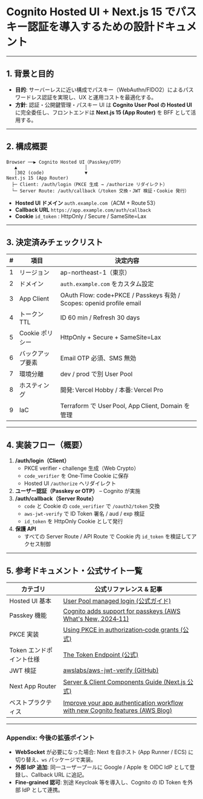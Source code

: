 # Cognito Hosted UI + Next.js 15 でパスキー認証を導入するための設計ドキュメント

---

## 1. 背景と目的

- **目的**: サーバーレスに近い構成でパスキー（WebAuthn/FIDO2）によるパスワードレス認証を実現し、UX と運用コストを最適化する。
- **方針**: 認証・公開鍵管理・パスキー UI は **Cognito User Pool の Hosted UI** に完全委任し、フロントエンドは **Next.js 15 (App Router)** を BFF として活用する。

---

## 2. 構成概要

```
Browser ──▶ Cognito Hosted UI（Passkey/OTP）
   ▲                         │
   │302 (code)               ▼
Next.js 15 (App Router)
  ├─ Client: /auth/login（PKCE 生成 → /authorize リダイレクト）
  └─ Server Route: /auth/callback（/token 交換・JWT 検証・Cookie 発行）
```

- **Hosted UI ドメイン** `auth.example.com`（ACM + Route 53）
- **Callback URL** `https://app.example.com/auth/callback`
- **Cookie** `id_token` : HttpOnly / Secure / SameSite=Lax

---

## 3. 決定済みチェックリスト

| # | 項目          | 決定内容                                                               |
| - | ----------- | ------------------------------------------------------------------ |
| 1 | リージョン       | ap-northeast-1（東京）                                                 |
| 2 | ドメイン        | `auth.example.com` をカスタム設定                                         |
| 3 | App Client  | OAuth Flow: code+PKCE / Passkeys 有効 / Scopes: openid profile email |
| 4 | トークン TTL    | ID 60 min / Refresh 30 days                                        |
| 5 | Cookie ポリシー | HttpOnly + Secure + SameSite=Lax                                   |
| 6 | バックアップ要素    | Email OTP 必須、SMS 無効                                                |
| 7 | 環境分離        | dev / prod で別 User Pool                                            |
| 8 | ホスティング      | 開発: Vercel Hobby / 本番: Vercel Pro                                  |
| 9 | IaC         | Terraform で User Pool, App Client, Domain を管理                      |

---

## 4. 実装フロー（概要）

1. **/auth/login（Client）**
   - PKCE verifier・challenge 生成（Web Crypto）
   - `code_verifier` を One‑Time Cookie に保存
   - Hosted UI `/authorize` へリダイレクト
2. **ユーザー認証（Passkey or OTP）** – Cognito が実施
3. **/auth/callback（Server Route）**
   - `code` と Cookie の `code_verifier` で `/oauth2/token` 交換
   - `aws‑jwt‑verify` で ID Token 署名 / aud / exp 検証
   - `id_token` を HttpOnly Cookie として発行
4. **保護 API**
   - すべての Server Route / API Route で Cookie 内 `id_token` を検証してアクセス制御

---

## 5. 参考ドキュメント・公式サイト一覧


| カテゴリ            | 公式リファレンス & 記事                                                                                                                                                                              |
| --------------- | ------------------------------------------------------------------------------------------------------------------------------------------------------------------------------------------ |
| Hosted UI 基本    | [User Pool managed login (公式ガイド)](https://docs.aws.amazon.com/cognito/latest/developerguide/cognito-userpools-oidc.html)                                                                   |
| Passkey 機能      | [Cognito adds support for passkeys (AWS What's New, 2024‑11)](https://aws.amazon.com/jp/about-aws/whats-new/2024/cognito-passkeys/)                                                        |
| PKCE 実装         | [Using PKCE in authorization‑code grants (公式)](https://docs.aws.amazon.com/cognito/latest/developerguide/cognito-userpools-token-endpoint.html#token-endpoint-pkce)                        |
| Token エンドポイント仕様 | [The Token Endpoint (公式)](https://docs.aws.amazon.com/cognito/latest/developerguide/cognito-userpools-token-endpoint.html)                                                                 |
| JWT 検証          | [awslabs/aws-jwt-verify (GitHub)](https://github.com/awslabs/aws-jwt-verify)                                                                                                               |
| Next App Router | [Server & Client Components Guide (Next.js 公式)](https://nextjs.org/docs/app/building-your-application/rendering/server-and-client-components)                                              |
| ベストプラクティス       | [Improve your app authentication workflow with new Cognito features (AWS Blog)](https://aws.amazon.com/blogs/security/improve-your-app-authentication-workflow-with-new-cognito-features/) |

---

### Appendix: 今後の拡張ポイント

- **WebSocket** が必要になった場合: Next を自ホスト (App Runner / ECS) に切り替え、`ws` パッケージで実装。
- **外部 IdP 追加**: 同一ユーザープールに Google / Apple を OIDC IdP として登録し、Callback URL に追記。
- **Fine‑grained 認可**: 別途 Keycloak 等を導入し、Cognito の ID Token を外部 IdP として連携。

